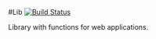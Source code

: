 #Lib
[![Build Status](https://travis-ci.org/hermajan/lib.svg?branch=master)](https://travis-ci.org/hermajan/lib)

Library with functions for web applications.
